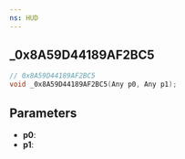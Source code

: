 ```yaml
---
ns: HUD
---
```

## _0x8A59D44189AF2BC5

```c
// 0x8A59D44189AF2BC5
void _0x8A59D44189AF2BC5(Any p0, Any p1);
```

## Parameters
* **p0**:
* **p1**:

